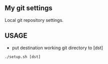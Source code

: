 My git settings
----------------
Local git repository settings.


USAGE
------
- put destination working git directory to [dst]
```
./setup.sh [dst]
```
